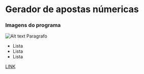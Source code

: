 # Gerador de apostas númericas

### Imagens do programa

![Alt text]("./img/opcao_salvar.png?raw=true "Title")
Paragrafo

* Lista
* Lista
* Lista

[LINK](https://www.google.com)
